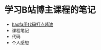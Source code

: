 # 学习B站博主课程的笔记

- [haofa用代码打点酱油](https://space.bilibili.com/12420432?spm_id_from=333.788.upinfo.detail.click)
- 课程笔记
- 代码
- 个人感想
